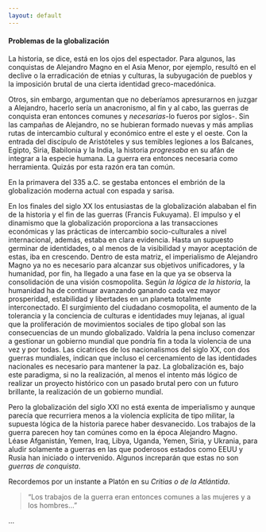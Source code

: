 ```yaml
---
layout: default
---
```

<h4>Problemas de la globalización</h4>

La historia, se dice, está en los ojos del espectador. Para algunos, las conquistas de Alejandro Magno en el Asia Menor, por ejemplo, resultó en el declive o la erradicación de etnias y culturas, la subyugación de pueblos y la imposición brutal de una cierta identidad greco-macedónica.

Otros, sin embargo, argumentan que no deberíamos apresurarnos en juzgar a Alejandro, hacerlo sería un anacronismo, al fin y al cabo, las guerras de conquista eran entonces comunes y *necesarias*-lo fueros por siglos-. Sin las campañas de Alejandro, no se hubieran formado nuevas y más amplias rutas de intercambio cultural y económico entre el este y el oeste. Con la entrada del discípulo de Aristóteles y sus temibles legiones a los Balcanes, Egipto, Siria, Babilonia y la India, la historia *progresaba* en su afán de integrar a la especie humana. La guerra era entonces necesaria como herramienta. Quizás por esta razón era tan común.

En la primavera del 335 a.C. se gestaba entonces el embrión de la globalización moderna actual con espada y sarisa.

En los finales del siglo XX los entusiastas de la globalización alababan el fin de la historia y el fin de las guerras (Francis Fukuyama). El impulso y el dinamismo que la globalización proporciona a las transacciones económicas y las prácticas de intercambio socio-culturales a nivel internacional, además, estaba en clara evidencia. Hasta un supuesto germinar de identidades, o al menos de la visibilidad y mayor aceptación de estas, iba en crescendo. Dentro de esta matriz, el imperialismo de Alejandro Magno ya no es necesario para alcanzar sus objetivos unificadores, y la humanidad, por fin, ha llegado a una fase en la que ya se observa la consolidación de una visión cosmopolita. Según *la lógica de la historia*, la humanidad ha de continuar avanzando ganando cada vez mayor prosperidad, estabilidad y libertades en un planeta totalmente interconectado. El surgimiento del ciudadano cosmopolita, el aumento de la tolerancia y la conciencia de culturas e identidades muy lejanas, al igual que la proliferación de movimientos sociales de tipo global son las consecuencias de un mundo globalizado. Valdría la pena incluso comenzar a gestionar un gobierno mundial que pondría fin a toda la violencia de una vez y por todas. Las cicatrices de los nacionalismos del siglo XX, con dos guerras mundiales, indican que incluso el cercenamiento de las identidades nacionales es necesario para mantener la paz. La globalización es, bajo este paradigma, si no la realización, al menos el intento más lógico de realizar un proyecto histórico con un pasado brutal pero con un futuro brillante, la realización de un gobierno mundial.

Pero la globalización del siglo XXI no está exenta de imperialismo y aunque parecía que recurriera menos a la violencia explícita de tipo militar, la supuesta lógica de la historia parece haber desvanecido. Los trabajos de la guerra parecen hoy tan comúnes como en la época Alejandro Magno. Léase Afganistán, Yemen, Iraq, Libya, Uganda, Yemen, Siria, y Ukrania, para aludir solamente a guerras en las que poderosos estados como EEUU y Rusia han iniciado o intervenido. Algunos increparán que estas no son *guerras de conquista*.

Recordemos por un instante a Platón en su *Critias o de la Atlántida*.

>“Los trabajos de la guerra eran entonces comunes a las mujeres y a los hombres...”

...

